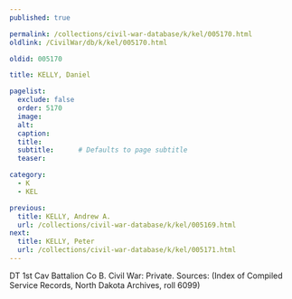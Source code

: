 ```yaml
---
published: true

permalink: /collections/civil-war-database/k/kel/005170.html
oldlink: /CivilWar/db/k/kel/005170.html

oldid: 005170

title: KELLY, Daniel

pagelist:
  exclude: false
  order: 5170
  image: 
  alt:
  caption:
  title:
  subtitle:      # Defaults to page subtitle
  teaser:

category: 
  - K 
  - KEL

previous:
  title: KELLY, Andrew A.
  url: /collections/civil-war-database/k/kel/005169.html  
next:
  title: KELLY, Peter
  url: /collections/civil-war-database/k/kel/005171.html   
---
```

DT 1st Cav Battalion Co B. Civil War: Private. Sources: (Index of Compiled Service Records, North Dakota Archives, roll 6099)